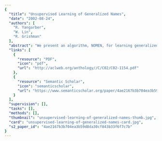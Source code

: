 ```yaml
---
{
  "title": "Unsupervised Learning of Generalized Names",
  "date": "2002-08-24",
  "authors": [
    "R. Yangarber",
    "W. Lin",
    "R. Grishman"
  ],
  "abstract": "We present an algorithm, NOMEN, for learning generalized names in text. Examples of these are names of diseases and infectious agents, such as bacteria and viruses. These names exhibit certain properties that make their identification more complex than that of regular proper names, NOMEN uses a novel form of bootstrapping to grow sets of textual instances and of their contextual patterns. The algorithm makes use of competing evidence to boost the learning of several categories of names simultaneously. We present results of the algorithm on a large corpus. We also investigate the relative merits of several evaluation strategies.",
  "links": [
    {
      "resource": "PDF",
      "icon": "pdf",
      "url": "http://aclweb.org/anthology//C/C02/C02-1154.pdf"
    },
    {
      "resource": "Semantic Scholar",
      "icon": "semanticscholar",
      "url": "https://www.semanticscholar.org/paper/4ae2167b3b704ea3b59d8da30cf843b33f6f7c7b"
    }
  ],
  "supervision": [],
  "tasks": [],
  "methods": [],
  "thumbnail": "unsupervised-learning-of-generalized-names-thumb.jpg",
  "card": "unsupervised-learning-of-generalized-names-card.jpg",
  "s2_paper_id": "4ae2167b3b704ea3b59d8da30cf843b33f6f7c7b"
}
---
```


